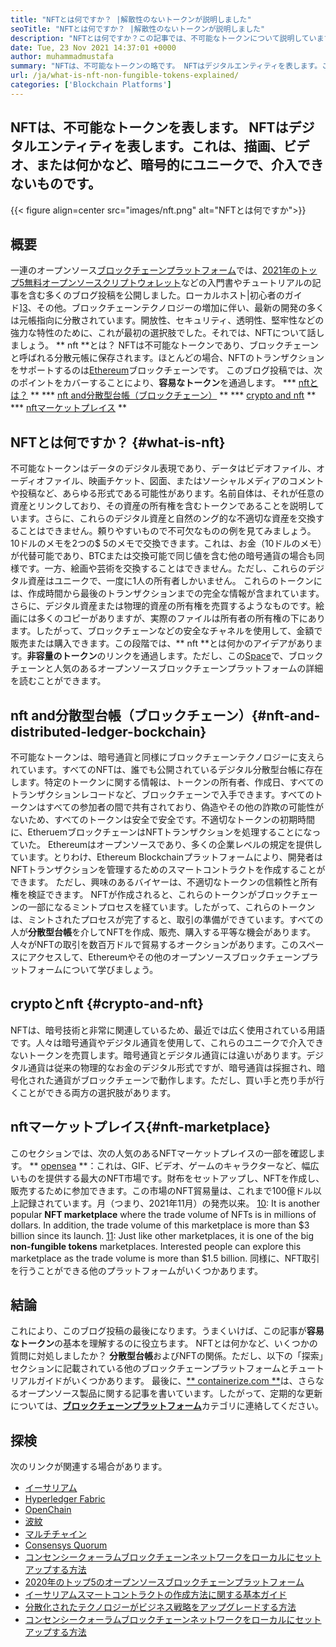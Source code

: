 ```yaml
---
title: "NFTとは何ですか？ |解散性のないトークンが説明しました" 
seoTitle: "NFTとは何ですか？ |解散性のないトークンが説明しました" 
description: "NFTとは何ですか？この記事では、不可能なトークンについて説明しています。 NFTは、完全なメタデータを備えた分散元帳に保存されているデジタルデータのユニークなユニットです。" 
date: Tue, 23 Nov 2021 14:37:01 +0000
author: muhammadmustafa
summary: "NFTは、不可能なトークンの略です。 NFTはデジタルエンティティを表します。これは、描画、ビデオ、または何かなど、暗号的にユニークで、介入できないものです。" 
url: /ja/what-is-nft-non-fungible-tokens-explained/
categories: ['Blockchain Platforms']
---
```


## NFTは、不可能なトークンを表します。 NFTはデジタルエンティティを表します。これは、描画、ビデオ、または何かなど、暗号的にユニークで、介入できないものです。

{{< figure align=center src="images/nft.png" alt="NFTとは何ですか">}}


## 概要
一連のオープンソース[ブロックチェーンプラットフォーム][1]では、[2021年のトップ5無料オープンソースクリプトウォレット][2]などの入門書やチュートリアルの記事を含む多くのブログ投稿を公開しました。ローカルホスト|初心者のガイド][3]、その他。ブロックチェーンテクノロジーの増加に伴い、最新の開発の多くは元帳指向に分散されています。開放性、セキュリティ、透明性、堅牢性などの強力な特性のために、これが最初の選択肢でした。それでは、NFTについて話しましょう。 ** nft **とは？ NFTは不可能なトークンであり、ブロックチェーンと呼ばれる分散元帳に保存されます。ほとんどの場合、NFTのトランザクションをサポートするのは[Ethereum][1]ブロックチェーンです。
このブログ投稿では、次のポイントをカバーすることにより、**容易なトークン**を通過します。
  *** [nftとは？][4] **
  *** [nft and分散型台帳（ブロックチェーン）][5] **
  *** [crypto and nft][6] **
  *** [nftマーケットプレイス][7] **

## NFTとは何ですか？ {#what-is-nft}
不可能なトークンはデータのデジタル表現であり、データはビデオファイル、オーディオファイル、映画チケット、図面、またはソーシャルメディアのコメントや投稿など、あらゆる形式である可能性があります。名前自体は、それが任意の資産とリンクしており、その資産の所有権を含むトークンであることを説明しています。さらに、これらのデジタル資産と自然のング的な不適切な資産を交換することはできません。頼りやすいもので不可欠なものの例を見てみましょう。 10ドルのメモを2つの$ 5のメモで交換できます。これは、お金（10ドルのメモ）が代替可能であり、BTCまたは交換可能で同じ値を含む他の暗号通貨の場合も同様です。一方、絵画や芸術を交換することはできません。ただし、これらのデジタル資産はユニークで、一度に1人の所有者しかいません。
これらのトークンには、作成時間から最後のトランザクションまでの完全な情報が含まれています。さらに、デジタル資産または物理的資産の所有権を売買するようなものです。絵画には多くのコピーがありますが、実際のファイルは所有者の所有権の下にあります。したがって、ブロックチェーンなどの安全なチャネルを使用して、金額で販売または購入できます。この段階では、** nft **とは何かのアイデアがあります。**非容量のトークン**のリンクを通過します。ただし、この[Space][8]で、ブロックチェーンと人気のあるオープンソースブロックチェーンプラットフォームの詳細を読むことができます。

## nft and分散型台帳（ブロックチェーン）{#nft-and-distributed-ledger-bockchain}
不可能なトークンは、暗号通貨と同様にブロックチェーンテクノロジーに支えられています。すべてのNFTは、誰でも公開されているデジタル分散型台帳に存在します。特定のトークンに関する情報は、トークンの所有者、作成日、すべてのトランザクションレコードなど、ブロックチェーンで入手できます。すべてのトークンはすべての参加者の間で共有されており、偽造やその他の詐欺の可能性がないため、すべてのトークンは安全で安全です。不適切なトークンの初期時間に、EtheruemブロックチェーンはNFTトランザクションを処理することになっていた。 Ethereumはオープンソースであり、多くの企業レベルの規定を提供しています。とりわけ、Ethereum Blockchainプラットフォームにより、開発者はNFTトランザクションを管理するためのスマートコントラクトを作成することができます。
ただし、興味のあるバイヤーは、不適切なトークンの信頼性と所有権を検証できます。 NFTが作成されると、これらのトークンがブロックチェーンの一部になるミントプロセスを経ています。したがって、これらのトークンは、ミントされたプロセスが完了すると、取引の準備ができています。すべての人が**分散型台帳**を介してNFTを作成、販売、購入する平等な機会があります。人々がNFTの取引を数百万ドルで貿易するオークションがあります。このスペースにアクセスして、Ethereumやその他のオープンソースブロックチェーンプラットフォームについて学びましょう。

## cryptoとnft {#crypto-and-nft}
NFTは、暗号技術と非常に関連しているため、最近では広く使用されている用語です。人々は暗号通貨やデジタル通貨を使用して、これらのユニークで介入できないトークンを売買します。暗号通貨とデジタル通貨には違いがあります。デジタル通貨は従来の物理的なお金のデジタル形式ですが、暗号通貨は採掘され、暗号化された通貨がブロックチェーンで動作します。ただし、買い手と売り手が行くことができる両方の選択肢があります。

## nftマーケットプレイス{#nft-marketplace}
このセクションでは、次の人気のあるNFTマーケットプレイスの一部を確認します。
** [opensea][9] **：これは、GIF、ビデオ、ゲームのキャラクターなど、幅広いものを提供する最大のNFT市場です。財布をセットアップし、NFTを作成し、販売するために参加できます。この市場のNFT貿易量は、これまで100億ドル以上記録されています。月（つまり、2021年11月）の発売以来。
[10]: It is another popular **NFT marketplace** where the trade volume of NFTs is in millions of dollars. In addition, the trade volume of this marketplace is more than $3 billion since its launch.
[11]: Just like other marketplaces, it is one of the big **non-fungible tokens** marketplaces. Interested people can explore this marketplace as the trade volume is more than $1.5 billion.
同様に、NFT取引を行うことができる他のプラットフォームがいくつかあります。

## 結論
これにより、このブログ投稿の最後になります。うまくいけば、この記事が**容易なトークン**の基本を理解するのに役立ちます。 NFTとは何かなど、いくつかの質問に対処しましたか？ **分散型台帳**およびNFTの関係。ただし、以下の「探索」セクションに記載されている他のブロックチェーンプラットフォームとチュートリアルガイドがいくつかあります。
最後に、[** containerize.com **][12]は、さらなるオープンソース製品に関する記事を書いています。したがって、定期的な更新については、[**ブロックチェーンプラットフォーム**][1]カテゴリに連絡してください。

## 探検
次のリンクが関連する場合があります。
  * [イーサリアム][13]
  * [Hyperledger Fabric][14]
  * [OpenChain][15]
  * [波紋][16]
  * [マルチチャイン][17]
  * [Consensys Quorum][18]
  * [コンセンシークォーラムブロックチェーンネットワークをローカルにセットアップする方法][19]
  * [2020年のトップ5のオープンソースブロックチェーンプラットフォーム][20]
  * [イーサリアムスマートコントラクトの作成方法に関する基本ガイド][21]
  * [分散化されたテクノロジーがビジネス戦略をアップグレードする方法][22]
  * [コンセンシークォーラムブロックチェーンネットワークをローカルにセットアップする方法][19]

  
[1]: https://products.containerize.com/blockchain-platforms/
[2]: https://blog.containerize.com/blockchain-platforms/top-5-free-open-source-crypto-wallets-in-2021/
[3]: https://blog.containerize.com/blockchain-platforms/what-is-testnet-how-to-deploy-it-ethereum-testnet/
[4]: #What-is-NFT
[5]: #NFT-and-Distributed-Ledger-Bockchain
[6]: #Crypto-and-NFT
[7]: #NFT-Marketplace
[8]: https://blog.containerize.com/category/blockchain-platforms/
[9]: https://opensea.io/
[10]: https://marketplace.axieinfinity.com/
[11]: https://www.larvalabs.com/cryptopunks
[12]: https://www.containerize.com/
[13]: https://products.containerize.com/blockchain-platforms/ethereum
[14]: https://products.containerize.com/blockchain-platforms/hyperledger-fabric
[15]: https://products.containerize.com/blockchain-platforms/openchain
[16]: https://products.containerize.com/blockchain-platforms/ripple
[17]: https://products.containerize.com/blockchain-platforms/multichain
[18]: https://products.containerize.com/blockchain-platforms/consensys-quorum
[19]: https://blog.containerize.com/blockchain-platforms/how-to-setup-consensys-quorum-blockchain-network-locally/
[20]: https://blog.containerize.com/blockchain-platforms/top-5-open-source-blockchain-platforms-in-2020/
[21]: https://blog.containerize.com/
[22]: https://blog.containerize.com/2020/11/27/how-decentralized-technology-upgrades-your-business-strategy/

